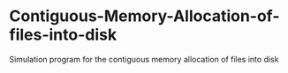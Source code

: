 # Contiguous-Memory-Allocation-of-files-into-disk
Simulation program for the contiguous memory allocation of files into disk
